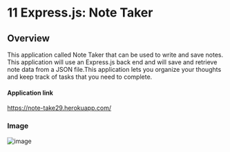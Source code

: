 # 11 Express.js: Note Taker

## Overview

This application called Note Taker that can be used to write and save notes. This application will use an Express.js back end and will save and retrieve note data from a JSON file.This application lets you organize your thoughts and keep track of tasks that you need to complete.

#### Application link
https://note-take29.herokuapp.com/

### Image
![image](https://user-images.githubusercontent.com/57454930/180589967-4e7b7069-2022-47c8-9c5f-db38d381ac00.png)
